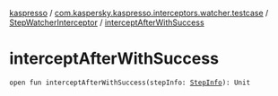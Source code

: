 [kaspresso](../../index.md) / [com.kaspersky.kaspresso.interceptors.watcher.testcase](../index.md) / [StepWatcherInterceptor](index.md) / [interceptAfterWithSuccess](./intercept-after-with-success.md)

# interceptAfterWithSuccess

`open fun interceptAfterWithSuccess(stepInfo: `[`StepInfo`](../../com.kaspersky.kaspresso.testcases.models.info/-step-info/index.md)`): Unit`